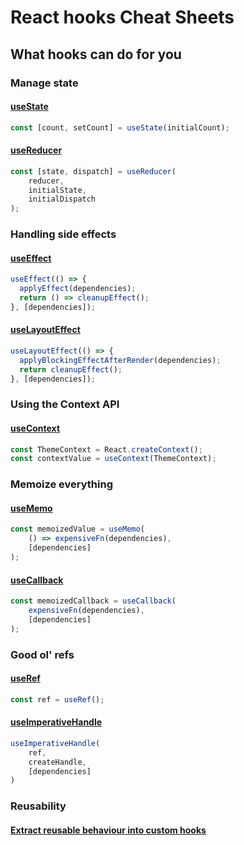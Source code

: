 # React hooks Cheat Sheets

## What hooks can do for you

### Manage state

#### [useState](/docs/useState.md)

```javascript
const [count, setCount] = useState(initialCount);
```

#### [useReducer](/docs/useReducer.md)

```javascript
const [state, dispatch] = useReducer(
    reducer, 
    initialState, 
    initialDispatch
);
```

### Handling side effects

#### [useEffect](/docs/useEffect.md)

```javascript
useEffect(() => {
  applyEffect(dependencies);
  return () => cleanupEffect();
}, [dependencies]);
```

#### [useLayoutEffect](/docs/useLayoutEffect.md)

```javascript
useLayoutEffect(() => {
  applyBlockingEffectAfterRender(dependencies);
  return cleanupEffect();
}, [dependencies]);
```

### Using the Context API

#### [useContext](/docs/useContext.md)
```javascript
const ThemeContext = React.createContext();
const contextValue = useContext(ThemeContext);
```

### Memoize everything

#### [useMemo](/docs/useMemo.md)
```javascript
const memoizedValue = useMemo(
    () => expensiveFn(dependencies), 
    [dependencies]  
);
```

#### [useCallback](/docs/useCallback.md)
```javascript
const memoizedCallback = useCallback(
    expensiveFn(dependencies), 
    [dependencies]
);
```

### Good ol' refs

#### [useRef](/docs/useRef.md)
```javascript
const ref = useRef();
```

#### [useImperativeHandle](/docs/useImperativeHandle.md)

```javascript
useImperativeHandle(
    ref, 
    createHandle, 
    [dependencies]
)
```

### Reusability

#### [Extract reusable behaviour into custom hooks](/docs/customHooks.md)